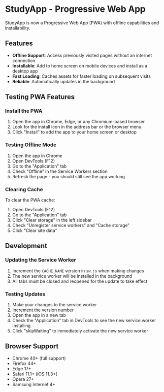 # StudyApp - Progressive Web App

StudyApp is now a Progressive Web App (PWA) with offline capabilities and installability.

## Features

- **Offline Support**: Access previously visited pages without an internet connection
- **Installable**: Add to home screen on mobile devices and install as a desktop app
- **Fast Loading**: Caches assets for faster loading on subsequent visits
- **Reliable**: Automatically updates in the background

## Testing PWA Features

### Install the PWA

1. Open the app in Chrome, Edge, or any Chromium-based browser
2. Look for the install icon in the address bar or the browser menu
3. Click "Install" to add the app to your home screen or desktop

### Testing Offline Mode

1. Open the app in Chrome
2. Open DevTools (F12)
3. Go to the "Application" tab
4. Check "Offline" in the Service Workers section
5. Refresh the page - you should still see the app working

### Clearing Cache

To clear the PWA cache:

1. Open DevTools (F12)
2. Go to the "Application" tab
3. Click "Clear storage" in the left sidebar
4. Check "Unregister service workers" and "Cache storage"
5. Click "Clear site data"

## Development

### Updating the Service Worker

1. Increment the `CACHE_NAME` version in `sw.js` when making changes
2. The new service worker will be installed in the background
3. All tabs must be closed and reopened for the update to take effect

### Testing Updates

1. Make your changes to the service worker
2. Increment the version number
3. Open the app in a new tab
4. Check the "Application" tab in DevTools to see the new service worker installing
5. Click "skipWaiting" to immediately activate the new service worker

## Browser Support

- Chrome 40+ (full support)
- Firefox 44+
- Edge 17+
- Safari 11.1+ (iOS 11.3+)
- Opera 27+
- Samsung Internet 4+
